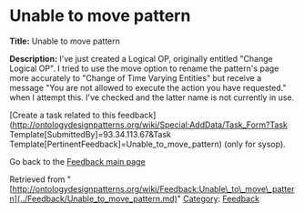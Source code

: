 #  Unable to move pattern


__Title:__ Unable to move pattern


__Description:__ I've just created a Logical OP, originally entitled "Change Logical OP". I tried to use the move option to rename the pattern's page more accurately to "Change of Time Varying Entities" but receive a message "You are not allowed to execute the action you have requested." when I attempt this. I've checked and the latter name is not currently in use. 


  




[Create a task related to this feedback](http://ontologydesignpatterns.org/wiki/Special:AddData/Task_Form?Task Template[SubmittedBy]=93.34.113.67&Task Template[PertinentFeedback]=Unable_to_move_pattern) (only for sysop).


  



Go back to the  [Feedback main page](../Feedback/Main.md "Feedback:Main")





Retrieved from "[http://ontologydesignpatterns.org/wiki/Feedback:Unable\_to\_move\_pattern](../Feedback/Unable_to_move_pattern.md)"
 [Category](http://ontologydesignpatterns.org/wiki/Special:Categories "Special:Categories"): [Feedback](../Category/Feedback.md "Category:Feedback")